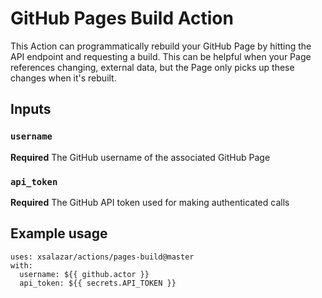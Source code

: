 # GitHub Pages Build Action

This Action can programmatically rebuild your GitHub Page by hitting the API endpoint and requesting a build. This can be helpful when your Page references changing, external data, but the Page only picks up these changes when it's rebuilt.

## Inputs

### `username`
**Required** The GitHub username of the associated GitHub Page

### `api_token`
**Required** The GitHub API token used for making authenticated calls

## Example usage

```
uses: xsalazar/actions/pages-build@master
with:
  username: ${{ github.actor }}
  api_token: ${{ secrets.API_TOKEN }}
```
